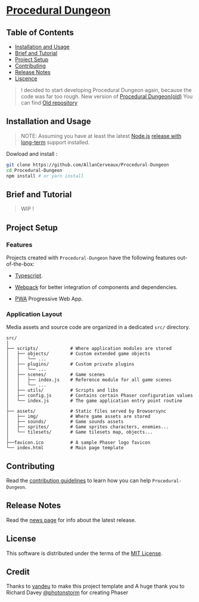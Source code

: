 # [Procedural Dungeon](https://callan.fr/)

## Table of Contents

- [Installation and Usage](#installation-and-usage)
- [Brief and Tutorial](#brief-and-tutorial)
- [Project Setup](#project-setup)
- [Contributing](#contributing)
- [Release Notes](#release-notes)
- [Liscence](#liscence)

> I decided to start developing Procedural Dungeon again, because the code was
> far too rough.
> New version of [Procedural Dungeon(old)](http://procedural-dungeon.surge.sh)
> You can find [Old repository](https://github.com/AllanCerveaux/Old-Procedural-Dungeon)

## Installation and Usage

> NOTE: Assuming you have at least the latest [Node.js](https://nodejs.org/) [release with long-term](https://nodejs.org/en/about/releases/) support installed.

Dowload and install :

```sh
git clone https://github.com/AllanCerveaux/Procedural-Dungeon
cd Procedural-Dungeon
npm install # or yarn install
```

## Brief and Tutorial

> WIP !

## Project Setup

### Features

Projects created with `Procedural-Dungeon` have the following features out-of-the-box:

- [Typescript](https://www.typescriptlang.org/).

- [Webpack](https://webpack.js.org/) for better integration of components and dependencies.

- [PWA](https://developer.mozilla.org/fr/docs/Web/Progressive_web_apps) Progressive Web App.

### Application Layout

Media assets and source code are organized in a dedicated `src/` directory.

```
src/
│
├── scripts/            # Where application modules are stored
│   ├── objects/        # Custom extended game objects
│   │   └── ...
│   ├── plugins/        # Custom private plugins
│   │   └── ...
│   ├── scenes/         # Game scenes
│   │   ├── index.js    # Reference module for all game scenes
│   │   └── ...
│   ├── utils/          # Scripts and libs
│   ├── config.js       # Contains certain Phaser configuration values
│   └── index.js        # The game application entry point routine
│
├── assets/             # Static files served by Browsersync
│   ├── img/            # Where game assets are stored
│   ├── sounds/         # Game sounds assets
│   ├── sprites/        # Game sprites characters, enemies...
│   └── tilesets/       # Game tilesets map, objects...
│
├──favicon.ico          # A sample Phaser logo favicon
└── index.html          # Main page template
```

## Contributing

Read the [contribution guidelines](https://github.com/AllanCerveaux/Procedural-Dungeon/blob/master/.github/CONTRIBUTING.md) to learn how you can help `Procedural-Dungeon`.

## Release Notes

Read the [news page](https://github.com/AllanCerveaux/Procedural-Dungeon/blob/master/RELEASE_NOTES.md) for info about the latest release.

## License

This software is distributed under the terms of the [MIT License](https://github.com/AllanCerveaux/Procedural-Dungeon/blob/master/LISCENCE.md).

## Credit

Thanks to [yandeu](https://github.com/yandeu/) to make this project template and
A huge thank you to Richard Davey [@photonstorm](https://github.com/photonstorm) for creating Phaser
